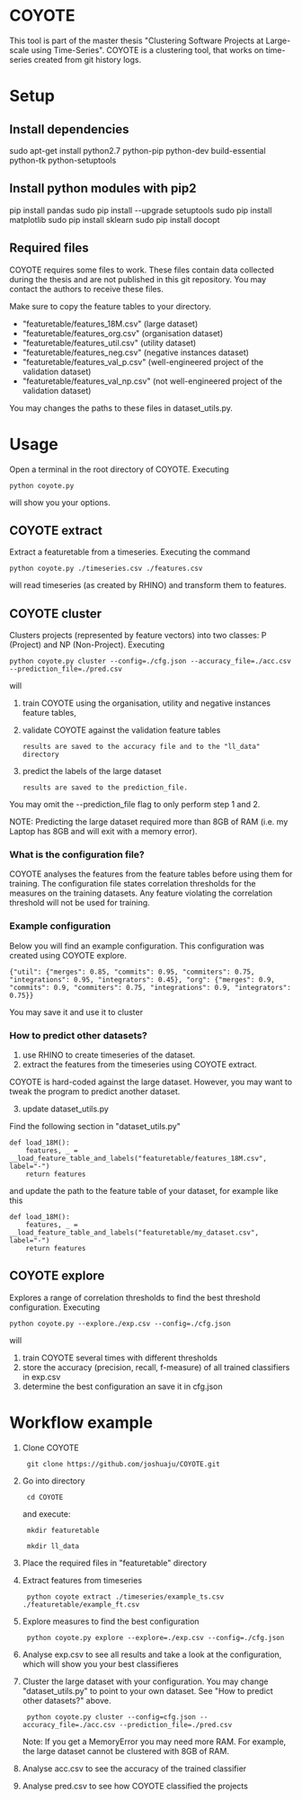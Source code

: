 # COYOTE
This tool is part of the master thesis "Clustering Software Projects at Large-scale using Time-Series". COYOTE is a clustering tool, that works on time-series created from git history logs. 

# Setup

## Install dependencies
sudo apt-get install python2.7 python-pip python-dev build-essential python-tk python-setuptools

## Install python modules with pip2
pip install pandas 
sudo pip install --upgrade setuptools
sudo pip install matplotlib
sudo pip install sklearn
sudo pip install docopt

## Required files

COYOTE requires some files to work. These files contain data collected during the thesis and are not published in this git repository. You may contact the authors to receive these files.

Make sure to copy the feature tables to your directory.

 * "featuretable/features_18M.csv" (large dataset)
 * "featuretable/features_org.csv" (organisation dataset)
 * "featuretable/features_util.csv" (utility dataset)
 * "featuretable/features_neg.csv" (negative instances dataset)
 * "featuretable/features_val_p.csv" (well-engineered project of the validation dataset)
 * "featuretable/features_val_np.csv" (not well-engineered project of the validation dataset)

You may changes the paths to these files in dataset_utils.py.
    
# Usage
Open a terminal in the root directory of COYOTE. Executing

    python coyote.py

will show you your options.

## COYOTE extract

Extract a featuretable from a timeseries. Executing the command

    python coyote.py ./timeseries.csv ./features.csv

will read timeseries (as created by RHINO) and transform them to features.

## COYOTE cluster

Clusters projects (represented by feature vectors) into two classes: P (Project) and NP (Non-Project). Executing

    python coyote.py cluster --config=./cfg.json --accuracy_file=./acc.csv --prediction_file=./pred.csv

will 

 1. train COYOTE using the organisation, utility and negative instances feature tables, 
 2. validate COYOTE against the validation feature tables
    
        results are saved to the accuracy file and to the "ll_data" directory

 3. predict the labels of the large dataset 

        results are saved to the prediction_file.

You may omit the --prediction_file flag to only perform step 1 and 2. 

NOTE: Predicting the large dataset required more than 8GB of RAM (i.e. my Laptop has 8GB and will exit with a memory error).

### What is the configuration file?
COYOTE analyses the features from the feature tables before using them for training. The configuration file states correlation thresholds for the measures on the training datasets. Any feature violating the correlation threshold will not be used for training.

### Example configuration
Below you will find an example configuration. This configuration was created using COYOTE explore.
    
    {"util": {"merges": 0.85, "commits": 0.95, "commiters": 0.75, "integrations": 0.95, "integrators": 0.45}, "org": {"merges": 0.9, "commits": 0.9, "commiters": 0.75, "integrations": 0.9, "integrators": 0.75}}

You may save it and use it to cluster

### How to predict other datasets?

 1. use RHINO to create timeseries of the dataset.
 2. extract the features from the timeseries using COYOTE extract.

COYOTE is hard-coded against the large dataset. However, you may want to tweak the program to predict another dataset. 

 3. update dataset_utils.py

Find the following section in "dataset_utils.py" 

    def load_18M():
        features, _ = __load_feature_table_and_labels("featuretable/features_18M.csv", label="-")
        return features

and update the path to the feature table of your dataset, for example like this

    def load_18M():
        features, _ = __load_feature_table_and_labels("featuretable/my_dataset.csv", label="-")
        return features


## COYOTE explore

Explores a range of correlation thresholds to find the best threshold configuration. Executing

    python coyote.py --explore./exp.csv --config=./cfg.json

will

 1. train COYOTE several times with different thresholds
 2. store the accuracy (precision, recall, f-measure) of all trained classifiers in exp.csv
 3. determine the best configuration an save it in cfg.json


# Workflow example

1. Clone COYOTE
      
   
        git clone https://github.com/joshuaju/COYOTE.git


2. Go into directory

    
        cd COYOTE

    and execute:

        mkdir featuretable

        mkdir ll_data
    

3. Place the required files in "featuretable" directory

4. Extract features from timeseries

    
        python coyote extract ./timeseries/example_ts.csv ./featuretable/example_ft.csv


5. Explore measures to find the best configuration

    
        python coyote.py explore --explore=./exp.csv --config=./cfg.json


6. Analyse exp.csv to see all results and take a look at the configuration, which will show you your best classifieres

7. Cluster the large dataset with your configuration. You may change "dataset_utils.py" to point to your own dataset. See "How to predict other datasets?" above.

    
        python coyote.py cluster --config=cfg.json --accuracy_file=./acc.csv --prediction_file=./pred.csv

    Note: If you get a MemoryError you may need more RAM. For example, the large dataset cannot be clustered with 8GB of RAM.


8. Analyse acc.csv to see the accuracy of the trained classifier

9. Analyse pred.csv to see how COYOTE classified the projects



